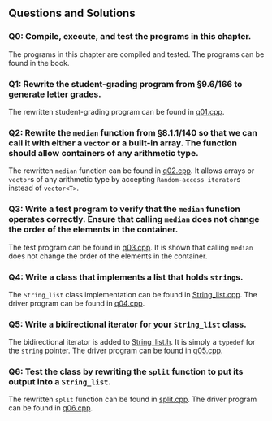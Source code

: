 ## Questions and Solutions

### Q0: Compile, execute, and test the programs in this chapter.
The programs in this chapter are compiled and tested. The programs can be found in the book.

### Q1: Rewrite the student-grading program from §9.6/166 to generate letter grades.
The rewritten student-grading program can be found in [q01.cpp](./q01.cpp).

### Q2: Rewrite the `median` function from §8.1.1/140 so that we can call it with either a `vector` or a built-in array. The function should allow containers of any arithmetic type.
The rewritten `median` function can be found in [q02.cpp](./q02.cpp). It allows arrays or `vector`s of any arithmetic type by accepting `Random-access iterator`s instead of `vector<T>`. 

### Q3: Write a test program to verify that the `median` function operates correctly. Ensure that calling `median` does not change the order of the elements in the container.
The test program can be found in [q03.cpp](./q03.cpp). It is shown that calling `median` does not change the order of the elements in the container.

### Q4: Write a class that implements a list that holds `string`s.
The `String_list` class implementation can be found in [String_list.cpp](./String_list.cpp). The driver program can be found in [q04.cpp](./q04.cpp).

### Q5: Write a bidirectional iterator for your `String_list` class.
The bidirectional iterator is added to [String_list.h](./String_list.h). It is simply a `typedef` for the `string` pointer. The driver program can be found in [q05.cpp](./q05.cpp).

### Q6: Test the class by rewriting the `split` function to put its output into a `String_list`.
The rewritten `split` function can be found in [split.cpp](./q02.cpp). The driver program can be found in [q06.cpp](./q06.cpp).
